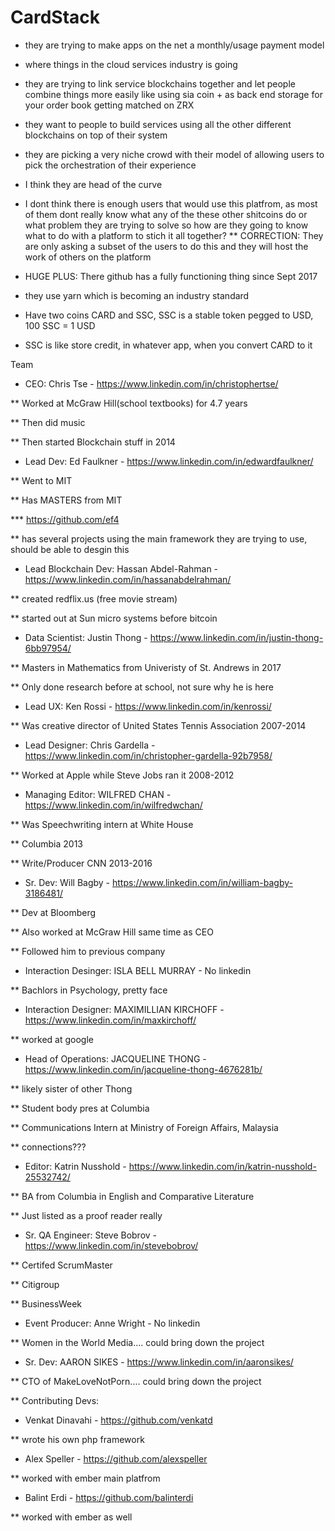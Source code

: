 # CardStack
* they are trying to make apps on the net a monthly/usage payment model
* where things in the cloud services industry is going
* they are trying to link service blockchains together and let people combine things more easily like using sia coin + as back end storage for your order book getting matched on ZRX
* they want to people to build services using all the other different blockchains on top of their system

* they are picking a very niche crowd with their model of allowing users to pick the orchestration of their experience 

* I think they are head of the curve

* I dont think there is enough users that would use this platfrom, as most of them dont really know what any of the these other shitcoins do or what problem they are trying to solve so how are they going to know what to do with a platform to stich it all together?
** CORRECTION: They are only asking a subset of the users to do this and they will host the work of others on the platform

* HUGE PLUS: There github has a fully functioning thing since Sept 2017
* they use yarn which is becoming an industry standard

* Have two coins CARD and SSC, SSC is a stable token pegged to USD, 100 SSC = 1 USD
* SSC is like store credit, in whatever app, when you convert CARD to it

Team
* CEO: Chris Tse - https://www.linkedin.com/in/christophertse/

** Worked at McGraw Hill(school textbooks) for 4.7 years

** Then did music

** Then started Blockchain stuff in 2014

* Lead Dev: Ed Faulkner - https://www.linkedin.com/in/edwardfaulkner/

** Went to MIT

** Has MASTERS from MIT

*** https://github.com/ef4

** has several projects using the main framework they are trying to use, should be able to desgin this

* Lead Blockchain Dev: Hassan Abdel-Rahman - https://www.linkedin.com/in/hassanabdelrahman/

** created redflix.us (free movie stream)

** started out at Sun micro systems before bitcoin

* Data Scientist: Justin Thong - https://www.linkedin.com/in/justin-thong-6bb97954/

** Masters in Mathematics from Univeristy of St. Andrews in 2017

** Only done research before at school, not sure why he is here

* Lead UX: Ken Rossi - https://www.linkedin.com/in/kenrossi/

** Was creative director of United States Tennis Association 2007-2014

* Lead Designer: Chris Gardella - https://www.linkedin.com/in/christopher-gardella-92b7958/

** Worked at Apple while Steve Jobs ran it 2008-2012

* Managing Editor: WILFRED CHAN - https://www.linkedin.com/in/wilfredwchan/

** Was Speechwriting intern at White House

** Columbia 2013

** Write/Producer CNN 2013-2016

* Sr. Dev: Will Bagby - https://www.linkedin.com/in/william-bagby-3186481/

** Dev at Bloomberg

** Also worked at McGraw Hill same time as CEO

** Followed him to previous company

* Interaction Desinger: ISLA BELL MURRAY - No linkedin

** Bachlors in Psychology, pretty face

* Interaction Designer: MAXIMILLIAN KIRCHOFF - https://www.linkedin.com/in/maxkirchoff/

** worked at google

* Head of Operations: JACQUELINE THONG - https://www.linkedin.com/in/jacqueline-thong-4676281b/

** likely sister of other Thong

** Student body pres at Columbia

** Communications Intern at Ministry of Foreign Affairs, Malaysia

** connections???

* Editor: Katrin Nusshold - https://www.linkedin.com/in/katrin-nusshold-25532742/

** BA from Columbia in English and Comparative Literature

** Just listed as a proof reader really

* Sr. QA Engineer: Steve Bobrov - https://www.linkedin.com/in/stevebobrov/

** Certifed ScrumMaster

** Citigroup

** BusinessWeek

* Event Producer: Anne Wright - No linkedin

** Women in the World Media.... could bring down the project

* Sr. Dev: AARON SIKES - https://www.linkedin.com/in/aaronsikes/

** CTO of MakeLoveNotPorn.... could bring down the project

** Contributing Devs:

* Venkat Dinavahi - https://github.com/venkatd

** wrote his own php framework

* Alex Speller - https://github.com/alexspeller

** worked with ember main platfrom

* Balint Erdi - https://github.com/balinterdi

** worked with ember as well
